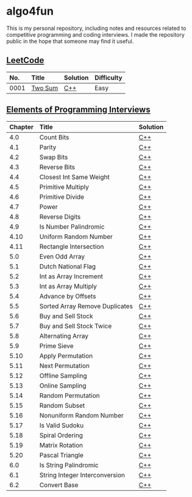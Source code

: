 # algo4fun

This is my personal repository, including notes and resources related to competitive programming and coding interviews. I made the repository public in the hope that someone may find it useful.

## [LeetCode](https://leetcode.com/)

| No.  | Title                                             | Solution                                     | Difficulty |
| :--- | :------------------------------------------------ | :------------------------------------------- | :--------- |
| 0001 | [Two Sum](https://leetcode.com/problems/two-sum/) | [C++](./solutions/leetcode/two-sum/main.cpp) | Easy       |

## [Elements of Programming Interviews](https://elementsofprogramminginterviews.com/)

| Chapter | Title                          | Solution                                                       |
| :------ | :----------------------------- | :------------------------------------------------------------- |
| 4.0     | Count Bits                     | [C++](./solutions/epi/count-bits/main.cpp)                     |
| 4.1     | Parity                         | [C++](./solutions/epi/parity/main.cpp)                         |
| 4.2     | Swap Bits                      | [C++](./solutions/epi/swap-bits/main.cpp)                      |
| 4.3     | Reverse Bits                   | [C++](./solutions/epi/reverse-bits/main.cpp)                   |
| 4.4     | Closest Int Same Weight        | [C++](./solutions/epi/closest-int-same-weight/main.cpp)        |
| 4.5     | Primitive Multiply             | [C++](./solutions/epi/primitive-multiply/main.cpp)             |
| 4.6     | Primitive Divide               | [C++](./solutions/epi/primitive-divide/main.cpp)               |
| 4.7     | Power                          | [C++](./solutions/epi/power-x-y/main.cpp)                      |
| 4.8     | Reverse Digits                 | [C++](./solutions/epi/reverse-digits/main.cpp)                 |
| 4.9     | Is Number Palindromic          | [C++](./solutions/epi/is-number-palindromic/main.cpp)          |
| 4.10    | Uniform Random Number          | [C++](./solutions/epi/uniform-random-number/main.cpp)          |
| 4.11    | Rectangle Intersection         | [C++](./solutions/epi/rectangle-intersection/main.cpp)         |
| 5.0     | Even Odd Array                 | [C++](./solutions/epi/even-odd-array/main.cpp)                 |
| 5.1     | Dutch National Flag            | [C++](./solutions/epi/dutch-national-flag/main.cpp)            |
| 5.2     | Int as Array Increment         | [C++](./solutions/epi/int-as-array-increment/main.cpp)         |
| 5.3     | Int as Array Multiply          | [C++](./solutions/epi/int-as-array-multiply/main.cpp)          |
| 5.4     | Advance by Offsets             | [C++](./solutions/epi/advance-by-offsets/main.cpp)             |
| 5.5     | Sorted Array Remove Duplicates | [C++](./solutions/epi/sorted-array-remove-duplicates/main.cpp) |
| 5.6     | Buy and Sell Stock             | [C++](./solutions/epi/buy-and-sell-stock/main.cpp)             |
| 5.7     | Buy and Sell Stock Twice       | [C++](./solutions/epi/buy-and-sell-stock-twice/main.cpp)       |
| 5.8     | Alternating Array              | [C++](./solutions/epi/alternating-array/main.cpp)              |
| 5.9     | Prime Sieve                    | [C++](./solutions/epi/prime-sieve/main.cpp)                    |
| 5.10    | Apply Permutation              | [C++](./solutions/epi/apply-permutation/main.cpp)              |
| 5.11    | Next Permutation               | [C++](./solutions/epi/next-permutation/main.cpp)               |
| 5.12    | Offline Sampling               | [C++](./solutions/epi/offline-sampling/main.cpp)               |
| 5.13    | Online Sampling                | [C++](./solutions/epi/online-sampling/main.cpp)                |
| 5.14    | Random Permutation             | [C++](./solutions/epi/random-permutation/main.cpp)             |
| 5.15    | Random Subset                  | [C++](./solutions/epi/random-subset/main.cpp)                  |
| 5.16    | Nonuniform Random Number       | [C++](./solutions/epi/nonuniform-random-number/main.cpp)       |
| 5.17    | Is Valid Sudoku                | [C++](./solutions/epi/is-valid-sudoku/main.cpp)                |
| 5.18    | Spiral Ordering                | [C++](./solutions/epi/spiral-ordering/main.cpp)                |
| 5.19    | Matrix Rotation                | [C++](./solutions/epi/matrix-rotation/main.cpp)                |
| 5.20    | Pascal Triangle                | [C++](./solutions/epi/pascal-triangle/main.cpp)                |
| 6.0     | Is String Palindromic          | [C++](./solutions/epi/is-string-palindromic/main.cpp)          |
| 6.1     | String Integer Interconversion | [C++](./solutions/epi/string-integer-interconversion/main.cpp) |
| 6.2     | Convert Base                   | [C++](./solutions/epi/convert-base/main.cpp)                   |

